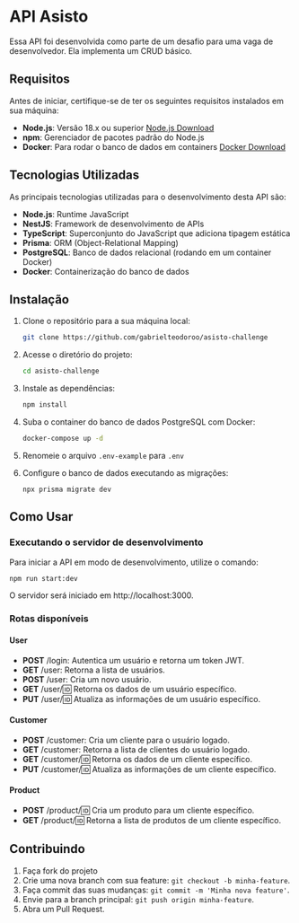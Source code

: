 # API Asisto

Essa API foi desenvolvida como parte de um desafio para uma vaga de desenvolvedor. Ela implementa um CRUD básico.

## Requisitos

Antes de iniciar, certifique-se de ter os seguintes requisitos instalados em sua máquina:

- **Node.js**: Versão 18.x ou superior [Node.js Download](https://nodejs.org/)
- **npm**: Gerenciador de pacotes padrão do Node.js
- **Docker**: Para rodar o banco de dados em containers [Docker Download](https://www.docker.com/)


## Tecnologias Utilizadas

As principais tecnologias utilizadas para o desenvolvimento desta API são:

- **Node.js**: Runtime JavaScript
- **NestJS**: Framework de desenvolvimento de APIs
- **TypeScript**: Superconjunto do JavaScript que adiciona tipagem estática
- **Prisma**: ORM (Object-Relational Mapping)
- **PostgreSQL**: Banco de dados relacional (rodando em um container Docker)
- **Docker**: Containerização do banco de dados

## Instalação

1. Clone o repositório para a sua máquina local:

   ```bash
   git clone https://github.com/gabrielteodoroo/asisto-challenge
   ```
2. Acesse o diretório do projeto:

   ```bash
   cd asisto-challenge
   ```
3. Instale as dependências:

   ```bash
   npm install 
   ```
4. Suba o container do banco de dados PostgreSQL com Docker:

      ```bash
      docker-compose up -d
      ```

5. Renomeie o arquivo `.env-example` para `.env`

6. Configure o banco de dados executando as migrações:

    ```base
    npx prisma migrate dev
    ```

## Como Usar

### Executando o servidor de desenvolvimento

Para iniciar a API em modo de desenvolvimento, utilize o comando:

   ```bash
   npm run start:dev
   ```

O servidor será iniciado em http://localhost:3000.

### Rotas disponíveis

#### User

+ **POST** /login: Autentica um usuário e retorna um token JWT.
+ **GET** /user: Retorna a lista de usuários.
+ **POST** /user: Cria um novo usuário.
+ **GET** /user/:id: Retorna os dados de um usuário específico.
+ **PUT** /user/:id: Atualiza as informações de um usuário específico.

#### Customer

+ **POST** /customer: Cria um cliente para o usuário logado.
+ **GET** /customer: Retorna a lista de clientes do usuário logado.
+ **GET** /customer/:id: Retorna os dados de um cliente específico.
+ **PUT** /customer/:id: Atualiza as informações de um cliente específico.

#### Product

+ **POST** /product/:id: Cria um produto para um cliente específico.
+ **GET** /product/:id: Retorna a lista de produtos de um cliente específico.

## Contribuindo

1. Faça fork do projeto
2. Crie uma nova branch com sua feature: `git checkout -b minha-feature`.
3. Faça commit das suas mudanças: `git commit -m 'Minha nova feature'`.
4. Envie para a branch principal: `git push origin minha-feature`.
5. Abra um Pull Request.
